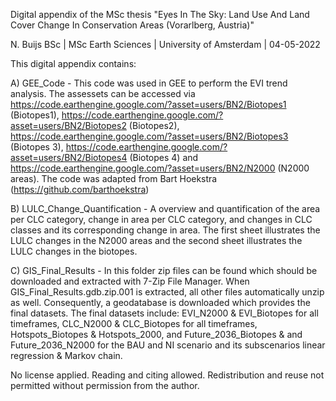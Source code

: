 Digital appendix of the MSc thesis "Eyes In The Sky: Land Use And Land Cover Change In Conservation Areas (Vorarlberg, Austria)"

N. Buijs BSc | MSc Earth Sciences | University of Amsterdam | 04-05-2022

This digital appendix contains:

A) GEE_Code - This code was used in GEE to perform the EVI trend analysis. The assessets can be accessed via https://code.earthengine.google.com/?asset=users/BN2/Biotopes1 (Biotopes1), https://code.earthengine.google.com/?asset=users/BN2/Biotopes2 (Biotopes2), https://code.earthengine.google.com/?asset=users/BN2/Biotopes3 (Biotopes 3), https://code.earthengine.google.com/?asset=users/BN2/Biotopes4 (Biotopes 4) and https://code.earthengine.google.com/?asset=users/BN2/N2000 (N2000 areas). The code was adapted from Bart Hoekstra (https://github.com/barthoekstra)

B) LULC_Change_Quantification - A overview and quantification of the area per CLC category, change in area per CLC category, and changes in CLC classes and its corresponding change in area. The first sheet illustrates the LULC changes in the N2000 areas and the second sheet illustrates the LULC changes in the biotopes.

C) GIS_Final_Results - In this folder zip files can be found which should be downloaded and extracted with 7-Zip File Manager. When GIS_Final_Results.gdb.zip.001 is extracted, all other files automatically unzip as well. Consequently, a geodatabase is downloaded which provides the final datasets. The final datasets include: EVI_N2000 & EVI_Biotopes for all timeframes, CLC_N2000 & CLC_Biotopes for all timeframes, Hotspots_Biotopes & Hotspots_2000, and Future_2036_Biotopes & and Future_2036_N2000 for the BAU and NI scenario and its subscenarios linear regression & Markov chain.

No license applied. Reading and citing allowed. Redistribution and reuse not permitted without permission from the author.
